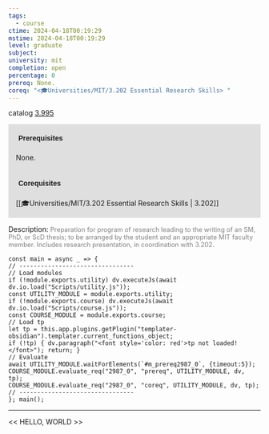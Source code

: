 ```yaml
---
tags:
  - course
ctime: 2024-04-18T00:19:29
mstime: 2024-04-18T00:19:29
level: graduate
subject: 
university: mit
completion: open
percentage: 0
prereq: None.
coreq: "<🎓Universities/MIT/3.202 Essential Research Skills> "
---
```


catalog [3.995](http://student.mit.edu/catalog/m3b.html#3.995)

<span style="display: block; padding: 15px; background-color: rgb(100, 100, 100, 0.2);"><font id="m_prereq2987_0" style="display: block; font-family: Arial, sans-serif; font-weight: bold; padding: 5px">Prerequisites</font><br><span id="prereq2987_0">None.</span></span>
<span style="display: block; padding: 15px; background-color: rgb(100, 100, 100, 0.2);"><font id="m_coreq2987_0" style="display: block; font-family: Arial, sans-serif; font-weight: bold; padding: 5px">Corequisites</font><br><span id="coreq2987_0">[[🎓Universities/MIT/3.202 Essential Research Skills | 3.202]] </span></span>

<font style="">Description:</font>
<font style="color: grey; font-size: 0.8rem;">Preparation for program of research leading to the writing of an SM, PhD, or ScD thesis; to be arranged by the student and an appropriate MIT faculty member. Includes research presentation, in coordination with 3.202.</font>

```dataviewjs
const main = async _ => {
// --------------------------------
// Load modules
if (!module.exports.utility) dv.executeJs(await dv.io.load("Scripts/utility.js"));
const UTILITY_MODULE = module.exports.utility;
if (!module.exports.course) dv.executeJs(await dv.io.load("Scripts/course.js"));
const COURSE_MODULE = module.exports.course;
// Load tp
let tp = this.app.plugins.getPlugin("templater-obsidian").templater.current_functions_object;
if (!tp) { dv.paragraph("<font style='color: red'>tp not loaded!</font>"); return; }
// Evaluate
await UTILITY_MODULE.waitForElements(`#m_prereq2987_0`, {timeout:5});
COURSE_MODULE.evaluate_req("2987_0", "prereq", UTILITY_MODULE, dv, tp);
COURSE_MODULE.evaluate_req("2987_0", "coreq", UTILITY_MODULE, dv, tp);
// --------------------------------
}; main();
```

---

<< HELLO, WORLD >>
